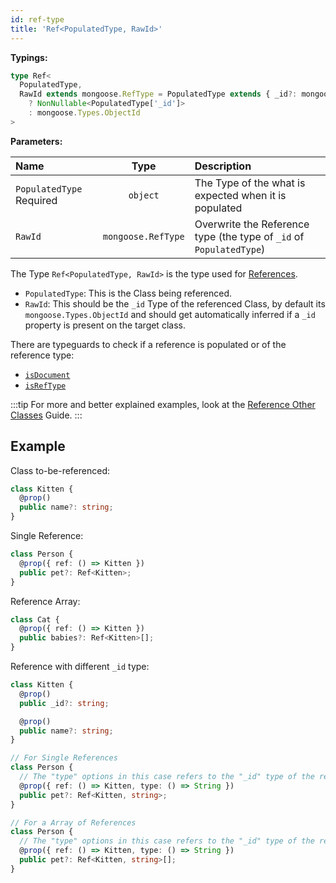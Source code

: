 ```yaml
---
id: ref-type
title: 'Ref<PopulatedType, RawId>'
---
```


**Typings:**

```ts
type Ref<
  PopulatedType,
  RawId extends mongoose.RefType = PopulatedType extends { _id?: mongoose.RefType }
    ? NonNullable<PopulatedType['_id']>
    : mongoose.Types.ObjectId
>
```

**Parameters:**

| Name                                                                 |        Type        | Description                                                         |
| :------------------------------------------------------------------- | :----------------: | :------------------------------------------------------------------ |
| `PopulatedType` <span class="badge badge--secondary">Required</span> |      `object`      | The Type of the what is expected when it is populated               |
| `RawId`                                                              | `mongoose.RefType` | Overwrite the Reference type (the type of `_id` of `PopulatedType`) |

The Type `Ref<PopulatedType, RawId>` is the type used for [References](https://mongoosejs.com/docs/populate.html).

- `PopulatedType`: This is the Class being referenced.
- `RawId`: This should be the `_id` Type of the referenced Class, by default its `mongoose.Types.ObjectId` and should get automatically inferred if a `_id` property is present on the target class.

There are typeguards to check if a reference is populated or of the reference type:

- [`isDocument`](../functions/typeguards/isDocument.md)
- [`isRefType`](../functions/typeguards/isRefType.md)

:::tip
For more and better explained examples, look at the [Reference Other Classes](../../guides/advanced/reference-other-classes.md) Guide.
:::

## Example

Class to-be-referenced:

```ts
class Kitten {
  @prop()
  public name?: string;
}
```

Single Reference:

```ts
class Person {
  @prop({ ref: () => Kitten })
  public pet?: Ref<Kitten>;
}
```

Reference Array:

```ts
class Cat {
  @prop({ ref: () => Kitten })
  public babies?: Ref<Kitten>[];
}
```

Reference with different `_id` type:

```ts
class Kitten {
  @prop()
  public _id?: string;

  @prop()
  public name?: string;
}

// For Single References
class Person {
  // The "type" options in this case refers to the "_id" type of the referenced class, by default it will be "ObjectId"
  @prop({ ref: () => Kitten, type: () => String })
  public pet?: Ref<Kitten, string>;
}

// For a Array of References
class Person {
  // The "type" options in this case refers to the "_id" type of the referenced class, by default it will be "ObjectId"
  @prop({ ref: () => Kitten, type: () => String })
  public pet?: Ref<Kitten, string>[];
}
```
